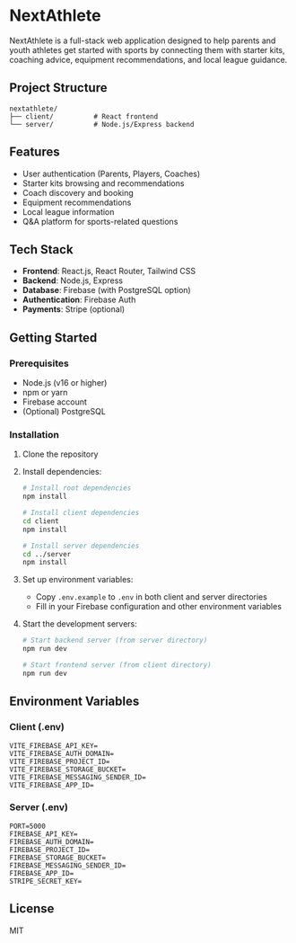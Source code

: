 # NextAthlete

NextAthlete is a full-stack web application designed to help parents and youth athletes get started with sports by connecting them with starter kits, coaching advice, equipment recommendations, and local league guidance.

## Project Structure

```
nextathlete/
├── client/          # React frontend
└── server/          # Node.js/Express backend
```

## Features

- User authentication (Parents, Players, Coaches)
- Starter kits browsing and recommendations
- Coach discovery and booking
- Equipment recommendations
- Local league information
- Q&A platform for sports-related questions

## Tech Stack

- **Frontend**: React.js, React Router, Tailwind CSS
- **Backend**: Node.js, Express
- **Database**: Firebase (with PostgreSQL option)
- **Authentication**: Firebase Auth
- **Payments**: Stripe (optional)

## Getting Started

### Prerequisites

- Node.js (v16 or higher)
- npm or yarn
- Firebase account
- (Optional) PostgreSQL

### Installation

1. Clone the repository
2. Install dependencies:
   ```bash
   # Install root dependencies
   npm install

   # Install client dependencies
   cd client
   npm install

   # Install server dependencies
   cd ../server
   npm install
   ```

3. Set up environment variables:
   - Copy `.env.example` to `.env` in both client and server directories
   - Fill in your Firebase configuration and other environment variables

4. Start the development servers:
   ```bash
   # Start backend server (from server directory)
   npm run dev

   # Start frontend server (from client directory)
   npm run dev
   ```

## Environment Variables

### Client (.env)
```
VITE_FIREBASE_API_KEY=
VITE_FIREBASE_AUTH_DOMAIN=
VITE_FIREBASE_PROJECT_ID=
VITE_FIREBASE_STORAGE_BUCKET=
VITE_FIREBASE_MESSAGING_SENDER_ID=
VITE_FIREBASE_APP_ID=
```

### Server (.env)
```
PORT=5000
FIREBASE_API_KEY=
FIREBASE_AUTH_DOMAIN=
FIREBASE_PROJECT_ID=
FIREBASE_STORAGE_BUCKET=
FIREBASE_MESSAGING_SENDER_ID=
FIREBASE_APP_ID=
STRIPE_SECRET_KEY=
```

## License

MIT 
